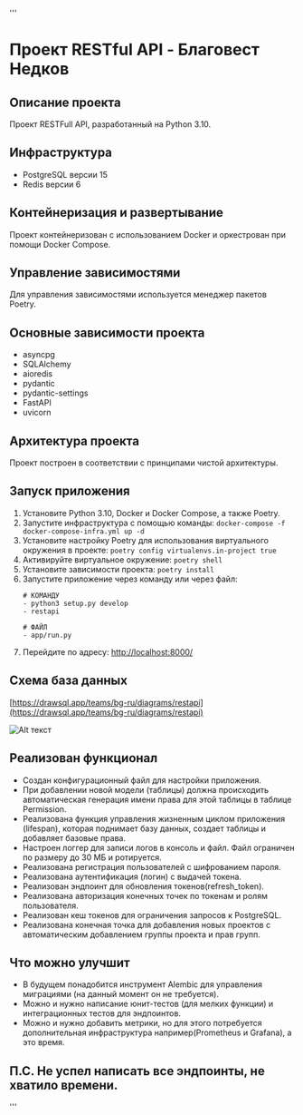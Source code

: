 '''

# Проект RESTful API - Благовест Недков

## Описание проекта

Проект RESTFull API, разработанный на Python 3.10.

## Инфраструктура

- PostgreSQL версии 15
- Redis версии 6

## Контейнеризация и развертывание

Проект контейнеризован с использованием Docker и оркестрован при помощи Docker Compose.

## Управление зависимостями

Для управления зависимостями используется менеджер пакетов Poetry.

## Основные зависимости проекта

- asyncpg
- SQLAlchemy
- aioredis
- pydantic
- pydantic-settings
- FastAPI
- uvicorn

## Архитектура проекта

Проект построен в соответствии с принципами чистой архитектуры.

## Запуск приложения

1. Установите Python 3.10, Docker и Docker Compose, а также Poetry.
2. Запустите инфраструктура с помощью команды:
   ```docker-compose -f docker-compose-infra.yml up -d```
3. Установите настройку Poetry для использования виртуального окружения в проекте:
   ```poetry config virtualenvs.in-project true```
4. Активируйте виртуальное окружение:
   ```poetry shell```
5. Установите зависимости проекта:
   ```poetry install```
6. Запустите приложение через команду или через файл:
    ```
   # КОМАНДУ
   - python3 setup.py develop
   - restapi
   
   # ФАЙЛ
   - app/run.py
    ```
7.  Перейдите по адресу:
[http://localhost:8000/](http://localhost:8000/)

## Схема база данных
[https://drawsql.app/teams/bg-ru/diagrams/restapi](https://drawsql.app/teams/bg-ru/diagrams/restapi)

![Alt текст](SEEME.png)

## Реализован функционал

- Создан конфигурационный файл для настройки приложения.
- При добавлении новой модели (таблицы) должна происходить автоматическая
  генерация имени права для этой таблицы в таблице Permission.
- Реализована функция управления жизненным циклом приложения (lifespan),
  которая поднимает базу данных, создает таблицы и добавляет базовые права.
- Настроен логгер для записи логов в консоль и файл. Файл ограничен по размеру до 30 МБ и
  ротируется.
- Реализована регистрация пользователей с шифрованием пароля.
- Реализована аутентификация (логин) с выдачей токена.
- Реализован эндпоинт для обновления токенов(refresh_token).
- Реализована авторизация конечных точек по токенам и ролям пользователя.
- Реализован кеш токенов для ограничения запросов к PostgreSQL.
- Реализована конечная точка для добавления новых проектов с автоматическим добавлением группы
  проекта и прав групп.

## Что можно улучшит

- В будущем понадобится инструмент Alembic для управления миграциями (на данный момент он не
  требуется).
- Можно и нужно написание юнит-тестов (для мелких функции) и интеграционных тестов для эндпоинтов.
- Можно и нужно добавить метрики, но для этого потребуется дополнительная инфраструктура
  например(Prometheus и Grafana), а это время.

## П.С. Не успел написать все эндпоинты, не хватило времени.
'''
